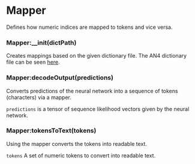 # Mapper

Defines how numeric indices are mapped to tokens and vice versa.

### Mapper:__init(dictPath)

Creates mappings based on the given dictionary file. The AN4 dictionary file can be seen [here](https://github.com/SeanNaren/CTCSpeechRecognition/dictionary).

### Mapper:decodeOutput(predictions)

Converts predictions of the neural network into a sequence of tokens (characters) via a mapper.

`predictions` is a tensor of sequence likelihood vectors given by the neural network.

### Mapper:tokensToText(tokens)

Using the mapper converts the tokens into readable text.

`tokens` A set of numeric tokens to convert into readable text.